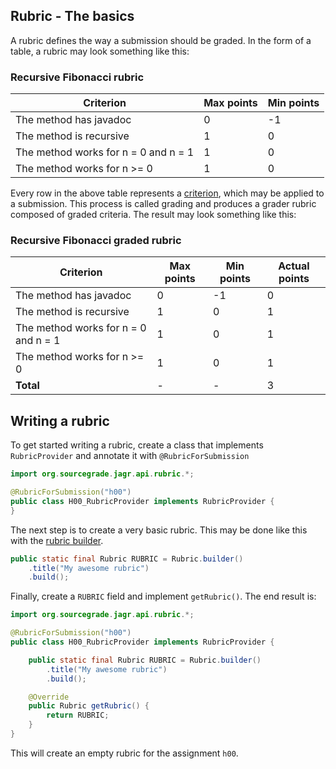 ## Rubric - The basics

A rubric defines the way a submission should be graded.
In the form of a table, a rubric may look something like this:

### Recursive Fibonacci rubric

| Criterion                            | Max points | Min points |
|--------------------------------------|------------|------------|
| The method has javadoc               | 0          | -1         |
| The method is recursive              | 1          | 0          |
| The method works for n = 0 and n = 1 | 1          | 0          |
| The method works for n >= 0          | 1          | 0          |

Every row in the above table represents a [criterion](criterion), which may be applied to a
submission. This process is called grading and produces a grader rubric composed of
graded criteria. The result may look something like this:

### Recursive Fibonacci graded rubric

| Criterion                            | Max points | Min points | Actual points |
|--------------------------------------|------------|------------|---------------|
| The method has javadoc               | 0          | -1         | 0             |
| The method is recursive              | 1          | 0          | 1             |
| The method works for n = 0 and n = 1 | 1          | 0          | 1             |
| The method works for n >= 0          | 1          | 0          | 1             |
| **Total**                            | -          | -          | 3             |

## Writing a rubric

To get started writing a rubric, create a class that implements `RubricProvider` and annotate it with `@RubricForSubmission`

```java
import org.sourcegrade.jagr.api.rubric.*;

@RubricForSubmission("h00")
public class H00_RubricProvider implements RubricProvider {
}
```

The next step is to create a very basic rubric. This may be done like this with the [rubric builder](rubric_builder).

```java
public static final Rubric RUBRIC = Rubric.builder()
    .title("My awesome rubric")
    .build();
```

Finally, create a `RUBRIC` field and implement `getRubric()`. The end result is:

```java
import org.sourcegrade.jagr.api.rubric.*;

@RubricForSubmission("h00")
public class H00_RubricProvider implements RubricProvider {

    public static final Rubric RUBRIC = Rubric.builder()
        .title("My awesome rubric")
        .build();

    @Override
    public Rubric getRubric() {
        return RUBRIC;
    }
}
```

This will create an empty rubric for the assignment `h00`.
